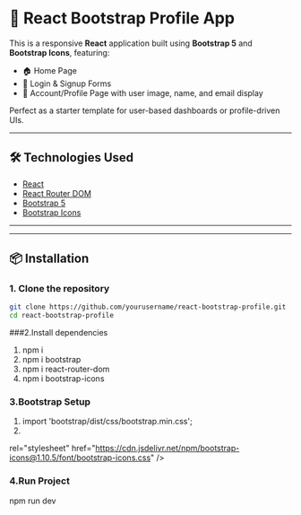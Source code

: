 # 🚀 React Bootstrap Profile App

This is a responsive **React** application built using **Bootstrap 5** and **Bootstrap Icons**, featuring:

- 🏠 Home Page
- 🔐 Login & Signup Forms
- 👤 Account/Profile Page with user image, name, and email display

Perfect as a starter template for user-based dashboards or profile-driven UIs.

---

## 🛠️ Technologies Used

- [React](https://reactjs.org/)
- [React Router DOM](https://reactrouter.com/)
- [Bootstrap 5](https://getbootstrap.com/)
- [Bootstrap Icons](https://icons.getbootstrap.com/)

---

---

## 📦 Installation

### 1. Clone the repository

```bash
git clone https://github.com/yourusername/react-bootstrap-profile.git
cd react-bootstrap-profile

```

###2.Install dependencies

1. npm i
2. npm i bootstrap
3. npm i react-router-dom
4. npm i bootstrap-icons

### 3.Bootstrap Setup

1. import 'bootstrap/dist/css/bootstrap.min.css';
2. <link
  rel="stylesheet"
  href="https://cdn.jsdelivr.net/npm/bootstrap-icons@1.10.5/font/bootstrap-icons.css"
/>

### 4.Run Project

npm run dev

